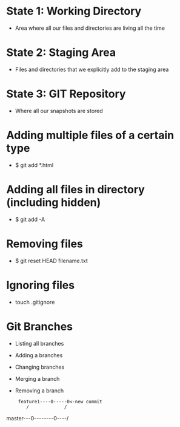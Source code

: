 # State 1:  Working Directory
- Area where all our files and directories are living all the time

# State 2: Staging Area
- Files and directories that we explicitly add to the staging area

# State 3: GIT Repository
- Where all our snapshots are stored

# Adding multiple files of a certain type
- $ git add *.html

# Adding all files in directory (including hidden)
- $ git add -A

# Removing files
- $ git reset HEAD filename.txt

# Ignoring files
- touch .gitignore

# Git Branches
- Listing all branches
- Adding a branches
- Changing branches
- Merging a branch
- Removing a branch

       feature1----0-----0<-new commit
          /             /
master---0--------0----/
